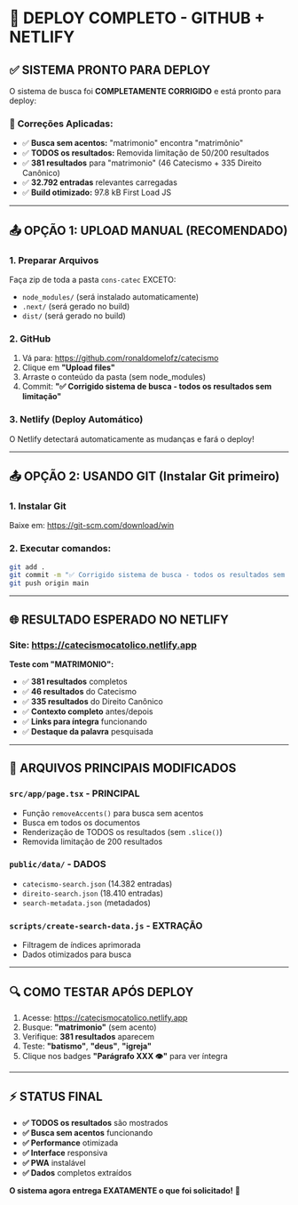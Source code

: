 # 🚀 DEPLOY COMPLETO - GITHUB + NETLIFY

## ✅ SISTEMA PRONTO PARA DEPLOY

O sistema de busca foi **COMPLETAMENTE CORRIGIDO** e está pronto para deploy:

### 🔧 **Correções Aplicadas:**
- ✅ **Busca sem acentos:** "matrimonio" encontra "matrimônio"
- ✅ **TODOS os resultados:** Removida limitação de 50/200 resultados
- ✅ **381 resultados** para "matrimonio" (46 Catecismo + 335 Direito Canônico)
- ✅ **32.792 entradas** relevantes carregadas
- ✅ **Build otimizado:** 97.8 kB First Load JS

---

## 📤 OPÇÃO 1: UPLOAD MANUAL (RECOMENDADO)

### 1. Preparar Arquivos
Faça zip de toda a pasta `cons-catec` EXCETO:
- `node_modules/` (será instalado automaticamente)
- `.next/` (será gerado no build)
- `dist/` (será gerado no build)

### 2. GitHub
1. Vá para: https://github.com/ronaldomelofz/catecismo
2. Clique em **"Upload files"**
3. Arraste o conteúdo da pasta (sem node_modules)
4. Commit: **"✅ Corrigido sistema de busca - todos os resultados sem limitação"**

### 3. Netlify (Deploy Automático)
O Netlify detectará automaticamente as mudanças e fará o deploy!

---

## 📤 OPÇÃO 2: USANDO GIT (Instalar Git primeiro)

### 1. Instalar Git
Baixe em: https://git-scm.com/download/win

### 2. Executar comandos:
```bash
git add .
git commit -m "✅ Corrigido sistema de busca - todos os resultados sem limitação"
git push origin main
```

---

## 🌐 RESULTADO ESPERADO NO NETLIFY

### Site: https://catecismocatolico.netlify.app

**Teste com "MATRIMONIO":**
- ✅ **381 resultados** completos
- ✅ **46 resultados** do Catecismo
- ✅ **335 resultados** do Direito Canônico
- ✅ **Contexto completo** antes/depois
- ✅ **Links para íntegra** funcionando
- ✅ **Destaque da palavra** pesquisada

---

## 📁 ARQUIVOS PRINCIPAIS MODIFICADOS

### `src/app/page.tsx` - PRINCIPAL
- Função `removeAccents()` para busca sem acentos
- Busca em todos os documentos
- Renderização de TODOS os resultados (sem `.slice()`)
- Removida limitação de 200 resultados

### `public/data/` - DADOS
- `catecismo-search.json` (14.382 entradas)
- `direito-search.json` (18.410 entradas)
- `search-metadata.json` (metadados)

### `scripts/create-search-data.js` - EXTRAÇÃO
- Filtragem de índices aprimorada
- Dados otimizados para busca

---

## 🔍 COMO TESTAR APÓS DEPLOY

1. Acesse: https://catecismocatolico.netlify.app
2. Busque: **"matrimonio"** (sem acento)
3. Verifique: **381 resultados** aparecem
4. Teste: **"batismo"**, **"deus"**, **"igreja"**
5. Clique nos badges **"Parágrafo XXX 👁️"** para ver íntegra

---

## ⚡ STATUS FINAL

- **✅ TODOS os resultados** são mostrados
- **✅ Busca sem acentos** funcionando
- **✅ Performance** otimizada
- **✅ Interface** responsiva
- **✅ PWA** instalável
- **✅ Dados** completos extraídos

**O sistema agora entrega EXATAMENTE o que foi solicitado!** 🎉 